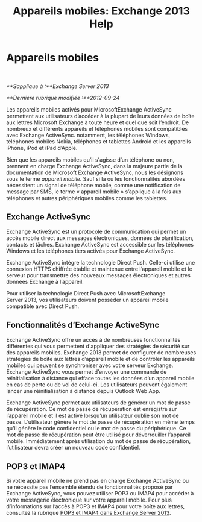 ﻿---
title: 'Appareils mobiles: Exchange 2013 Help'
TOCTitle: Appareils mobiles
ms:assetid: 93a949e7-b3ef-43ea-ae0c-6698826fc8d2
ms:mtpsurl: https://technet.microsoft.com/fr-fr/library/Bb232129(v=EXCHG.150)
ms:contentKeyID: 50478740
ms.date: 04/24/2018
mtps_version: v=EXCHG.150
ms.translationtype: HT
---

# Appareils mobiles

 

_**Sapplique à :**Exchange Server 2013_

_**Dernière rubrique modifiée :**2012-09-24_

Les appareils mobiles activés pour MicrosoftExchange ActiveSync permettent aux utilisateurs d’accéder à la plupart de leurs données de boîte aux lettres Microsoft Exchange à toute heure et quel que soit l’endroit. De nombreux et différents appareils et téléphones mobiles sont compatibles avec Exchange ActiveSync. notamment, les téléphones Windows, téléphones mobiles Nokia, téléphones et tablettes Android et les appareils iPhone, iPod et iPad d’Apple.

Bien que les appareils mobiles qu’il s'agisse d’un téléphone ou non, prennent en charge Exchange ActiveSync, dans la majeure partie de la documentation de Microsoft Exchange ActiveSync, nous les désignons sous le terme *appareil mobile*. Sauf si la ou les fonctionnalités abordées nécessitent un signal de téléphone mobile, comme une notification de message par SMS, le terme « appareil mobile » s’applique à la fois aux téléphones et autres périphériques mobiles comme les tablettes.

## Exchange ActiveSync

Exchange ActiveSync est un protocole de communication qui permet un accès mobile direct aux messages électroniques, données de planification, contacts et tâches. Exchange ActiveSync est accessible sur les téléphones Windows et les téléphones tiers activés pour Exchange ActiveSync.

Exchange ActiveSync intègre la technologie Direct Push. Celle-ci utilise une connexion HTTPS chiffrée établie et maintenue entre l’appareil mobile et le serveur pour transmettre des nouveaux messages électroniques et autres données Exchange à l’appareil.

Pour utiliser la technologie Direct Push avec MicrosoftExchange Server 2013, vos utilisateurs doivent posséder un appareil mobile compatible avec Direct Push.

## Fonctionnalités d’Exchange ActiveSync

Exchange ActiveSync offre un accès à de nombreuses fonctionnalités différentes qui vous permettent d'appliquer des stratégies de sécurité sur des appareils mobiles. Exchange 2013 permet de configurer de nombreuses stratégies de boîte aux lettres d’appareil mobile et de contrôler les appareils mobiles qui peuvent se synchroniser avec votre serveur Exchange. Exchange ActiveSync vous permet d’envoyer une commande de réinitialisation à distance qui efface toutes les données d’un appareil mobile en cas de perte ou de vol de celui-ci. Les utilisateurs peuvent également lancer une réinitialisation à distance depuis Outlook Web App.

Exchange ActiveSync permet aux utilisateurs de générer un mot de passe de récupération. Ce mot de passe de récupération est enregistré sur l’appareil mobile et il est activé lorsqu’un utilisateur oublie son mot de passe. L’utilisateur génère le mot de passe de récupération en même temps qu’il génère le code confidentiel ou le mot de passe du périphérique. Ce mot de passe de récupération peut être utilisé pour déverrouiller l’appareil mobile. Immédiatement après utilisation du mot de passe de récupération, l’utilisateur devra créer un nouveau code confidentiel.

## POP3 et IMAP4

Si votre appareil mobile ne prend pas en charge Exchange ActiveSync ou ne nécessite pas l’ensemble étendu de fonctionnalités proposé par Exchange ActiveSync, vous pouvez utiliser POP3 ou IMAP4 pour accéder à votre messagerie électronique sur votre appareil mobile. Pour plus d’informations sur l’accès à POP3 et IMAP4 pour votre boîte aux lettres, consultez la rubrique [POP3 et IMAP4 dans Exchange Server 2013](pop3-and-imap4-in-exchange-server-2013-exchange-2013-help.md).


